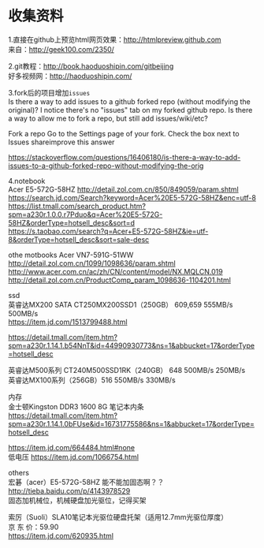 # 收集资料
1.直接在github上预览html网页效果：<http://htmlpreview.github.com>    
来自：<http://geek100.com/2350/>

2.git教程：http://book.haoduoshipin.com/gitbeijing  
好多视频网：http://haoduoshipin.com/

3.fork后的项目增加`issues`    
Is there a way to add issues to a github forked repo (without modifying the original)?
I notice there's no "issues" tab on my forked github repo. Is there a way to allow me to fork a repo, but still add issues/wiki/etc?

Fork a repo
Go to the Settings page of your fork.
Check the box next to Issues
shareimprove this answer

https://stackoverflow.com/questions/16406180/is-there-a-way-to-add-issues-to-a-github-forked-repo-without-modifying-the-orig

4.notebook   
Acer E5-572G-58HZ
http://detail.zol.com.cn/850/849059/param.shtml   
https://search.jd.com/Search?keyword=Acer%20E5-572G-58HZ&enc=utf-8     
https://list.tmall.com/search_product.htm?spm=a230r.1.0.0.r7Pduo&q=Acer%20E5-572G-58HZ&orderType=hotsell_desc&sort=d     
https://s.taobao.com/search?q=Acer+E5-572G-58HZ&ie=utf-8&orderType=hotsell_desc&sort=sale-desc          

othe motbooks
Acer VN7-591G-51WW              
http://detail.zol.com.cn/1099/1098636/param.shtml               
http://www.acer.com.cn/ac/zh/CN/content/model/NX.MQLCN.019             
http://detail.zol.com.cn/ProductComp_param_1098636-1104201.html   

ssd          
英睿达MX200 SATA CT250MX200SSD1（250GB） 609,659   555MB/s 500MB/s      
https://item.jd.com/1513799488.html           

https://detail.tmall.com/item.htm?spm=a230r.1.14.1.b54NnT&id=44990930773&ns=1&abbucket=17&orderType=hotsell_desc             

英睿达M500系列 CT240M500SSD1RK（240GB） 648    500MB/s 250MB/s              
英睿达MX100系列（256GB）516                    550MB/s 330MB/s             

内存                      
金士顿Kingston DDR3 1600 8G 笔记本内条             
https://detail.tmall.com/item.htm?spm=a230r.1.14.1.0bFUse&id=16731775586&ns=1&abbucket=17&orderType=hotsell_desc              

https://item.jd.com/664484.html#none             
低电压 https://item.jd.com/1066754.html           

others          
宏碁（acer）E5-572G-58HZ 能不能加固态啊？？     
http://tieba.baidu.com/p/4143978529         
固态加机械位，机械硬盘加光驱位，记得买架          


索厉（Suoli）SLA10笔记本光驱位硬盘托架（适用12.7mm光驱位厚度）             
京 东 价：59.90              
https://item.jd.com/620935.html            
